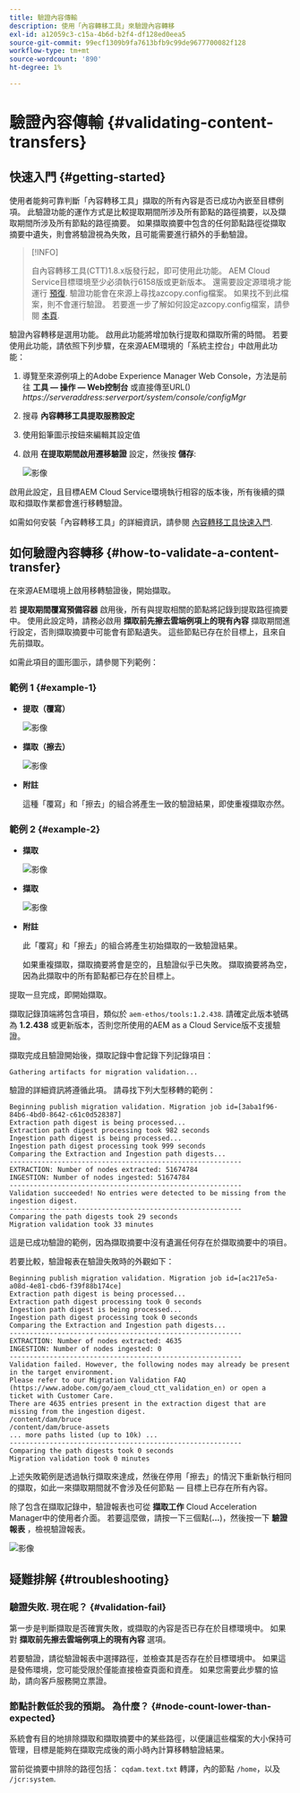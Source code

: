 ```yaml
---
title: 驗證內容傳輸
description: 使用「內容轉移工具」來驗證內容轉移
exl-id: a12059c3-c15a-4b6d-b2f4-df128ed0eea5
source-git-commit: 99ecf1309b9fa7613bfb9c99de9677700082f128
workflow-type: tm+mt
source-wordcount: '890'
ht-degree: 1%

---
```


# 驗證內容傳輸 {#validating-content-transfers}

## 快速入門 {#getting-started}

使用者能夠可靠判斷「內容轉移工具」擷取的所有內容是否已成功內嵌至目標例項。 此驗證功能的運作方式是比較提取期間所涉及所有節點的路徑摘要，以及擷取期間所涉及所有節點的路徑摘要。 如果擷取摘要中包含的任何節點路徑從擷取摘要中遺失，則會將驗證視為失敗，且可能需要進行額外的手動驗證。

>[!INFO]
>
>自內容轉移工具(CTT)1.8.x版發行起，即可使用此功能。 AEM Cloud Service目標環境至少必須執行6158版或更新版本。 還需要設定源環境才能運行 [預復](/help/journey-migration/content-transfer-tool/using-content-transfer-tool/handling-large-content-repositories.md#setting-up-pre-copy-step). 驗證功能會在來源上尋找azcopy.config檔案。 如果找不到此檔案，則不會運行驗證。 若要進一步了解如何設定azcopy.config檔案，請參閱 [本頁](/help/journey-migration/content-transfer-tool/using-content-transfer-tool/handling-large-content-repositories.md#configure-azcopy-config-file).

驗證內容轉移是選用功能。 啟用此功能將增加執行提取和擷取所需的時間。 若要使用此功能，請依照下列步驟，在來源AEM環境的「系統主控台」中啟用此功能：

1. 導覽至來源例項上的Adobe Experience Manager Web Console，方法是前往 **工具 — 操作 — Web控制台** 或直接傳至URL() *https://serveraddress:serverport/system/console/configMgr*
1. 搜尋 **內容轉移工具提取服務設定**
1. 使用鉛筆圖示按鈕來編輯其設定值
1. 啟用 **在提取期間啟用遷移驗證** 設定，然後按 **儲存**:

   ![影像](/help/journey-migration/content-transfer-tool/assets/CTTvalidation1.png)

啟用此設定，且目標AEM Cloud Service環境執行相容的版本後，所有後續的擷取和擷取作業都會進行移轉驗證。

如需如何安裝「內容轉移工具」的詳細資訊，請參閱 [內容轉移工具快速入門](/help/journey-migration/content-transfer-tool/using-content-transfer-tool/getting-started-content-transfer-tool.md).

## 如何驗證內容轉移 {#how-to-validate-a-content-transfer}

在來源AEM環境上啟用移轉驗證後，開始擷取。

若 **提取期間覆寫預備容器** 啟用後，所有與提取相關的節點將記錄到提取路徑摘要中。 使用此設定時，請務必啟用 **擷取前先擦去雲端例項上的現有內容** 擷取期間進行設定，否則擷取摘要中可能會有節點遺失。 這些節點已存在於目標上，且來自先前擷取。

如需此項目的圖形圖示，請參閱下列範例：

### 範例 1 {#example-1}

* **提取（覆寫）**

   ![影像](/help/journey-migration/content-transfer-tool/assets-ctt/validation-01.png)

* **擷取（擦去）**

   ![影像](/help/journey-migration/content-transfer-tool/assets-ctt/validation-02.png)

* **附註**

   這種「覆寫」和「擦去」的組合將產生一致的驗證結果，即使重複擷取亦然。

### 範例 2 {#example-2}

* **擷取**

   ![影像](/help/journey-migration/content-transfer-tool/assets-ctt/validation-03.png)

* **擷取**

   ![影像](/help/journey-migration/content-transfer-tool/assets-ctt/validation-04.png)

* **附註**

   此「覆寫」和「擦去」的組合將產生初始擷取的一致驗證結果。

   如果重複擷取，擷取摘要將會是空的，且驗證似乎已失敗。 擷取摘要將為空，因為此擷取中的所有節點都已存在於目標上。

提取一旦完成，即開始擷取。

擷取記錄頂端將包含項目，類似於 `aem-ethos/tools:1.2.438`. 請確定此版本號碼為 **1.2.438** 或更新版本，否則您所使用的AEM as a Cloud Service版不支援驗證。

擷取完成且驗證開始後，擷取記錄中會記錄下列記錄項目：

```
Gathering artifacts for migration validation...  
```

驗證的詳細資訊將遵循此項。 請尋找下列大型移轉的範例：

```
Beginning publish migration validation. Migration job id=[3aba1f96-84b6-4bd0-8642-c61c0d528387]
Extraction path digest is being processed...
Extraction path digest processing took 982 seconds
Ingestion path digest is being processed...
Ingestion path digest processing took 999 seconds
Comparing the Extraction and Ingestion path digests...
----------------------------------------------------------
EXTRACTION: Number of nodes extracted: 51674784
INGESTION: Number of nodes ingested: 51674784
----------------------------------------------------------
Validation succeeded! No entries were detected to be missing from the ingestion digest.
----------------------------------------------------------
Comparing the path digests took 29 seconds
Migration validation took 33 minutes
```

這是已成功驗證的範例，因為擷取摘要中沒有遺漏任何存在於擷取摘要中的項目。

若要比較，驗證報表在驗證失敗時的外觀如下：

```
Beginning publish migration validation. Migration job id=[ac217e5a-a08d-4e81-cbd6-f39f88b174ce]
Extraction path digest is being processed...
Extraction path digest processing took 0 seconds
Ingestion path digest is being processed...
Ingestion path digest processing took 0 seconds
Comparing the Extraction and Ingestion path digests...
----------------------------------------------------------
EXTRACTION: Number of nodes extracted: 4635
INGESTION: Number of nodes ingested: 0
----------------------------------------------------------
Validation failed. However, the following nodes may already be present in the target environment.
Please refer to our Migration Validation FAQ (https://www.adobe.com/go/aem_cloud_ctt_validation_en) or open a ticket with Customer Care.
There are 4635 entries present in the extraction digest that are missing from the ingestion digest.
/content/dam/bruce
/content/dam/bruce-assets
... more paths listed (up to 10k) ...
----------------------------------------------------------
Comparing the path digests took 0 seconds
Migration validation took 0 minutes
```

上述失敗範例是透過執行擷取來達成，然後在停用「擦去」的情況下重新執行相同的擷取，如此一來擷取期間就不會涉及任何節點 — 目標上已存在所有內容。

除了包含在擷取記錄中，驗證報表也可從 **擷取工作** Cloud Acceleration Manager中的使用者介面。 若要這麼做，請按一下三個點(**...**)，然後按一下 **驗證報表** ，檢視驗證報表。


![影像](/help/journey-migration/content-transfer-tool/assets-ctt/CTTvalidationreportnew.png)

## 疑難排解 {#troubleshooting}

### 驗證失敗. 現在呢？ {#validation-fail}

第一步是判斷擷取是否確實失敗，或擷取的內容是否已存在於目標環境中。 如果對 **擷取前先擦去雲端例項上的現有內容** 選項。

若要驗證，請從驗證報表中選擇路徑，並檢查其是否存在於目標環境中。 如果這是發佈環境，您可能受限於僅能直接檢查頁面和資產。 如果您需要此步驟的協助，請向客戶服務開立票證。

### 節點計數低於我的預期。 為什麼？ {#node-count-lower-than-expected}

系統會有目的地排除擷取和擷取摘要中的某些路徑，以便讓這些檔案的大小保持可管理，目標是能夠在擷取完成後的兩小時內計算移轉驗證結果。

當前從摘要中排除的路徑包括： `cqdam.text.txt` 轉譯，內的節點 `/home`，以及 `/jcr:system`.
